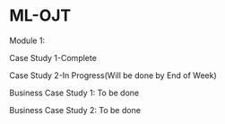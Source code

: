 # ML-OJT

Module 1:

Case Study 1-Complete

Case Study 2-In Progress(Will be done by End of Week)

Business Case Study 1: To be done

Business Case Study 2: To be done
